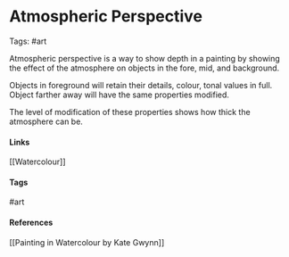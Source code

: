 # Atmospheric Perspective
Tags: #art

Atmospheric perspective is a way to show depth in a painting by showing the effect of the atmosphere on objects in the fore, mid, and background.

Objects in foreground will retain their details,  colour, tonal values in full. Object farther away will have the same properties modified.

The level of modification of these properties shows how thick the atmosphere can be.


#### Links
[[Watercolour]]

#### Tags
#art

#### References
[[Painting in Watercolour by Kate Gwynn]]